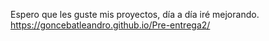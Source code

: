 Espero que les guste mis proyectos, día a día iré mejorando.
https://goncebatleandro.github.io/Pre-entrega2/
